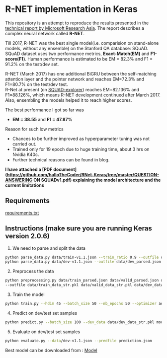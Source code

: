 # R-NET implementation in Keras

This repository is an attempt to reproduce the results presented in the [technical report by Microsoft Research Asia](https://www.microsoft.com/en-us/research/wp-content/uploads/2017/05/r-net.pdf). The report describes a complex neural network called **R-NET**.

Till 2017, R-NET was the best single model(i.e. comparision on stand-alone models, without any ensemble) on the Stanford QA database: SQuAD. <br /> 
SQuAD dataset uses two performance metrics, **Exact-Match(EM)** and **F1-score(F1)**. Human performance is estimated to be EM = 82.3% and F1 = 91.2% on the test/dev set.

R-NET (March 2017) has one additional BiGRU between the self-matching attention layer and the pointer network and reaches EM=72.3% and F1=80.7% on the test/dev test. <br />
R-Net at present (on [SQUAD-explorer](https://rajpurkar.github.io/SQuAD-explorer/)) reaches EM=82.136% and F1=88.126%, which means R-NET development continued after March 2017. Also, ensembling the models helped it to reach higher scores.

The best performance I got so far was 
- **EM = 38.55** and **F1 = 47.87%**

Reason for such low metrics
- Chances to be further improved as hyperparameter tuning was not carried out.
- Trained only for 19 epoch due to huge training time, about 3 hrs on Nvidia K40c.
- Further technical reasons can be found in blog.

**I have attached a [PDF document](https://github.com/halloTheCoder/RNet-Keras/tree/master/QUESTION-ANSWERING ON SQUADv1.pdf) explaining the model architecture and the current limitations**

## Requirements
[requirements.txt](https://github.com/halloTheCoder/RNet-Keras/tree/master/requirements.txt)

## Instructions (make sure you are running Keras version 2.0.6)

1. We need to parse and split the data
```sh
python parse_data.py data/train-v1.1.json --train_ratio 0.9 --outfile data/train_parsed.json --outfile_valid data/valid_parsed.json
python parse_data.py data/dev-v1.1.json --outfile data/dev_parsed.json
```

2. Preprocess the data
```sh
python preprocessing.py data/train_parsed.json data/valid_parsed.json data/dev_parsed.json \
--outfile data/train_data_str.pkl data/valid_data_str.pkl data/dev_data_str.pkl --include_str
```

3. Train the model
```sh
python train.py --hdim 45 --batch_size 50 --nb_epochs 50 --optimizer adadelta --lr 1 --dropout 0.2 --char_level_embeddings --train_data data/train_data_str.pkl --valid_data data/valid_data_str.pkl
```

4. Predict on dev/test set samples
```sh
python predict.py --batch_size 100 --dev_data data/dev_data_str.pkl models/19-t4.210877758771339-v4.457802323046415.model prediction.json
```

5. Evaluate on dev/test set samples
```sh
python evaluate.py --data/dev-v1.1.json --predfile prediction.json
```

Best model can be downloaded from : [Model](https://github.com/halloTheCoder/RNet-Keras/blob/master/models/19-t4.210877758771339-v4.457802323046415.model)
